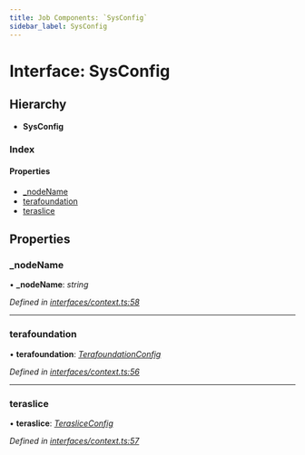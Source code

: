 ```yaml
---
title: Job Components: `SysConfig`
sidebar_label: SysConfig
---
```


# Interface: SysConfig

## Hierarchy

* **SysConfig**

### Index

#### Properties

* [_nodeName](sysconfig.md#_nodename)
* [terafoundation](sysconfig.md#terafoundation)
* [teraslice](sysconfig.md#teraslice)

## Properties

###  _nodeName

• **_nodeName**: *string*

*Defined in [interfaces/context.ts:58](https://github.com/terascope/teraslice/blob/6aab1cd2/packages/job-components/src/interfaces/context.ts#L58)*

___

###  terafoundation

• **terafoundation**: *[TerafoundationConfig](terafoundationconfig.md)*

*Defined in [interfaces/context.ts:56](https://github.com/terascope/teraslice/blob/6aab1cd2/packages/job-components/src/interfaces/context.ts#L56)*

___

###  teraslice

• **teraslice**: *[TerasliceConfig](terasliceconfig.md)*

*Defined in [interfaces/context.ts:57](https://github.com/terascope/teraslice/blob/6aab1cd2/packages/job-components/src/interfaces/context.ts#L57)*
